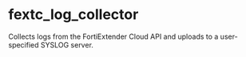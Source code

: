 # fextc_log_collector
Collects logs from the FortiExtender Cloud API and uploads to a user-specified SYSLOG server.
